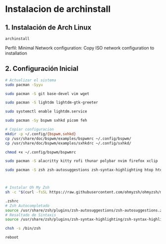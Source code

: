 # Instalacion de archinstall

## 1. Instalación de Arch Linux

    archinstall

Perfil: Minimal
Network configuration: Copy ISO network configuration to installation

## 2. Configuración Inicial

```bash
# Actualizar el sistema
sudo pacman -Syyu

sudo pacman -S git base-devel vim wget

sudo pacman -S lightdm lightdm-gtk-greeter

sudo systemctl enable lightdm.service

sudo pacman -Sy bspwm sxhkd picom feh

# Copiar configuracion
mkdir -p ~/.config/{bspwm,sxhkd}
cp /usr/share/doc/bspwm/examples/bspwmrc ~/.config/bspwm/
cp /usr/share/doc/bspwm/examples/sxhkdrc ~/.config/sxhkd/

chmod +x ~/.config/bspwm/bspwmrc

sudo pacman -S alacritty kitty rofi thunar polybar nvim firefox xclip

sudo pacman -S zsh zsh-autosuggestions zsh-syntax-highlighting htop htop



# Instalar Oh My Zsh
sh -c "$(curl -fsSL https://raw.githubusercontent.com/ohmyzsh/ohmyzsh/master/tools/install.sh)"

.zshrc
# Zsh Autocompletado
source /usr/share/zsh/plugins/zsh-autosuggestions/zsh-autosuggestions.zsh
# Resaltado de Sintaxis
source /usr/share/zsh/plugins/zsh-syntax-highlighting/zsh-syntax-highlighting.zsh

chsh -s /bin/zsh

reboot


```
